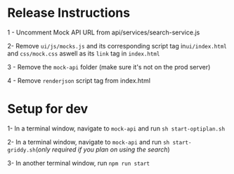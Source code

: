 # Release Instructions 
1 - Uncomment Mock API URL from api/services/search-service.js

2- Remove `ui/js/mocks.js` and its corresponding script tag in`ui/index.html` and `css/mock.css` aswell as its `link` tag in `index.html`

3 - Remove the `mock-api` folder (make sure it's not on the prod server)

4 - Remove `renderjson` script tag from index.html 

# Setup for dev 
1- In a terminal window, navigate to `mock-api` and run `sh start-optiplan.sh` 

2- In a terminal window, navigate to `mock-api` and run `sh start-griddy.sh`(*only required if you plan on using the search*)

3- In another terminal window, run `npm run start`




